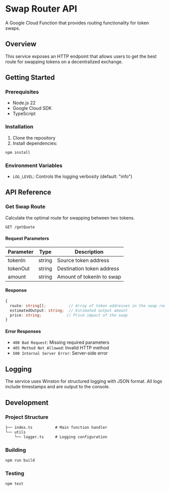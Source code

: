 # Swap Router API

A Google Cloud Function that provides routing functionality for token swaps.

## Overview

This service exposes an HTTP endpoint that allows users to get the best route
for swapping tokens on a decentralized exchange.

## Getting Started

### Prerequisites

- Node.js 22
- Google Cloud SDK
- TypeScript

### Installation

1. Clone the repository
2. Install dependencies:

```sh
npm install
```

### Environment Variables

- `LOG_LEVEL`: Controls the logging verbosity (default: "info")

## API Reference

### Get Swap Route

Calculate the optimal route for swapping between two tokens.

```txt
GET /getQuote
```

#### Request Parameters

| Parameter | Type   | Description               |
|-----------|--------|---------------------------|
| tokenIn   | string | Source token address      |
| tokenOut  | string | Destination token address |
| amount    | string | Amount of tokenIn to swap |

#### Response

```typescript
{
  route: string[];          // Array of token addresses in the swap route
  estimatedOutput: string;  // Estimated output amount
  price: string;           // Price impact of the swap
}
```

#### Error Responses

- `400 Bad Request`: Missing required parameters
- `405 Method Not Allowed`: Invalid HTTP method
- `500 Internal Server Error`: Server-side error

## Logging

The service uses Winston for structured logging with JSON format. All logs
include timestamps and are output to the console.

## Development

### Project Structure

```txt
├── index.ts          # Main function handler
└── utils
    └── logger.ts     # Logging configuration
```

### Building

```sh
npm run build
```

### Testing

```sh
npm test
```
